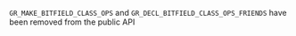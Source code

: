 `GR_MAKE_BITFIELD_CLASS_OPS` and `GR_DECL_BITFIELD_CLASS_OPS_FRIENDS` have been removed
from the public API
